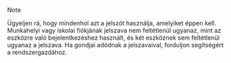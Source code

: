   > [!NOTE]
  > Ügyeljen rá, hogy mindenhol azt a jelszót használja, amelyiket éppen kell. Munkahelyi vagy iskolai fiókjának jelszava nem feltétlenül ugyanaz, mint az eszközre való bejelentkezéshez használt, és két eszköznek sem feltétlenül ugyanaz a jelszava. Ha gondjai adódnak a jelszavaival, forduljon segítségért a rendszergazdához.


<!--HONumber=Nov16_HO4-->


